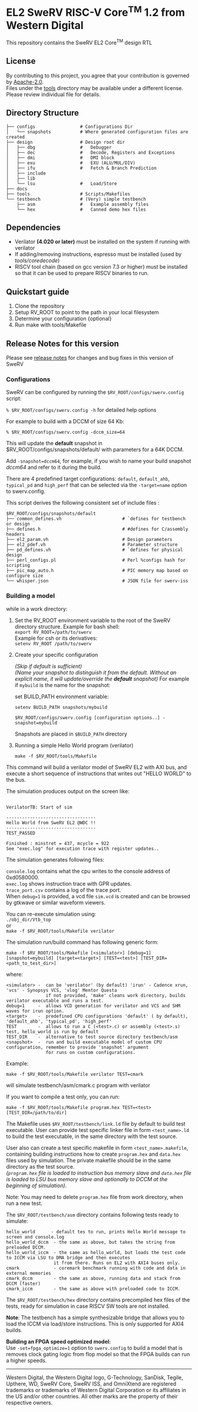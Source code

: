 # EL2 SweRV RISC-V Core<sup>TM</sup> 1.2 from Western Digital

This repository contains the SweRV EL2 Core<sup>TM</sup>  design RTL

## License

By contributing to this project, you agree that your contribution is governed by [Apache-2.0](LICENSE).  
Files under the [tools](tools/) directory may be available under a different license. Please review individual file for details.

## Directory Structure

    ├── configs                 # Configurations Dir
    │   └── snapshots           # Where generated configuration files are created
    ├── design                  # Design root dir
    │   ├── dbg                 #   Debugger
    │   ├── dec                 #   Decode, Registers and Exceptions
    │   ├── dmi                 #   DMI block
    │   ├── exu                 #   EXU (ALU/MUL/DIV)
    │   ├── ifu                 #   Fetch & Branch Prediction
    │   ├── include             
    │   ├── lib
    │   └── lsu                 #   Load/Store
    ├── docs
    ├── tools                   # Scripts/Makefiles
    └── testbench               # (Very) simple testbench
        ├── asm                 #   Example assembly files
        └── hex                 #   Canned demo hex files
 
## Dependencies

- Verilator **(4.020 or later)** must be installed on the system if running with verilator
- If adding/removing instructions, espresso must be installed (used by *tools/coredecode*)
- RISCV tool chain (based on gcc version 7.3 or higher) must be
installed so that it can be used to prepare RISCV binaries to run.

## Quickstart guide
1. Clone the repository
1. Setup RV_ROOT to point to the path in your local filesystem
1. Determine your configuration {optional}
1. Run make with tools/Makefile

## Release Notes for this version
Please see [release notes](release-notes.md) for changes and bug fixes in this version of SweRV

### Configurations

SweRV can be configured by running the `$RV_ROOT/configs/swerv.config` script:

`% $RV_ROOT/configs/swerv.config -h` for detailed help options

For example to build with a DCCM of size 64 Kb:  

`% $RV_ROOT/configs/swerv.config -dccm_size=64`  

This will update the **default** snapshot in $RV_ROOT/configs/snapshots/default/ with parameters for a 64K DCCM.  

Add `-snapshot=dccm64`, for example, if you wish to name your build snapshot *dccm64* and refer to it during the build.  

There are 4 predefined target configurations: `default`, `default_ahb`, `typical_pd` and `high_perf` that can be selected via 
the `-target=name` option to swerv.config.

This script derives the following consistent set of include files :  

    $RV_ROOT/configs/snapshots/default
    ├── common_defines.vh                       # `defines for testbench or design
    ├── defines.h                               # #defines for C/assembly headers
    ├── el2_param.vh                            # Design parameters
    ├── el2_pdef.vh                             # Parameter structure
    ├── pd_defines.vh                           # `defines for physical design
    ├── perl_configs.pl                         # Perl %configs hash for scripting
    ├── pic_map_auto.h                          # PIC memory map based on configure size
    └── whisper.json                            # JSON file for swerv-iss



### Building a model

while in a work directory:

1. Set the RV_ROOT environment variable to the root of the SweRV directory structure.
Example for bash shell:  
    `export RV_ROOT=/path/to/swerv`  
Example for csh or its derivatives:  
    `setenv RV_ROOT /path/to/swerv`
    
1. Create your specific configuration

    *(Skip if default is sufficient)*  
    *(Name your snapshot to distinguish it from the default. Without an explicit name, it will update/override the __default__ snapshot)* 
    For example if `mybuild` is the name for the snapshot:

    set BUILD_PATH environment variable:
    
    `setenv BUILD_PATH snapshots/mybuild`
     
    `$RV_ROOT/configs/swerv.config [configuration options..] -snapshot=mybuild`  
    
    Snapshots are placed in `$BUILD_PATH` directory


1. Running a simple Hello World program (verilator)

    `make -f $RV_ROOT/tools/Makefile`

This command will build a verilator model of SweRV EL2 with AXI bus, and
execute a short sequence of instructions that writes out "HELLO WORLD"
to the bus.

    
The simulation produces output on the screen like:  
```

VerilatorTB: Start of sim

----------------------------------
Hello World from SweRV EL2 @WDC !!
----------------------------------
TEST_PASSED

Finished : minstret = 437, mcycle = 922
See "exec.log" for execution trace with register updates..

```
The simulation generates following files:

 `console.log` contains what the cpu writes to the console address of 0xd0580000.  
 `exec.log` shows instruction trace with GPR updates.  
 `trace_port.csv` contains a log of the trace port.  
 When `debug=1` is provided, a vcd file `sim.vcd` is created and can be browsed by 
  gtkwave or similar waveform viewers.
  
You can re-execute simulation using:  
     ` ./obj_dir/Vtb_top `  
or  
    `make -f $RV_ROOT/tools/Makefile verilator`


  
The simulation run/build command has following generic form:

    make -f $RV_ROOT/tools/Makefile [<simulator>] [debug=1] [snapshot=mybuild] [target=<target>] [TEST=<test>] [TEST_DIR=<path_to_test_dir>]

where:
``` 
<simulator> -  can be 'verilator' (by default) 'irun' - Cadence xrun, 'vcs' - Synopsys VCS, 'vlog' Mentor Questa
               if not provided, 'make' cleans work directory, builds verilator executable and runs a test.
debug=1     -  allows VCD generation for verilator and VCS and SHM waves for irun option.
<target>    -  predefined CPU configurations 'default' ( by default), 'default_ahb', 'typical_pd', 'high_perf' 
TEST        -  allows to run a C (<test>.c) or assembly (<test>.s) test, hello_world is run by default 
TEST_DIR    -  alternative to test source directory testbench/asm
<snapshot>  -  run and build executable model of custom CPU configuration, remember to provide 'snapshot' argument 
               for runs on custom configurations.

```
Example:
     
    make -f $RV_ROOT/tools/Makefile verilator TEST=cmark

will simulate  testbench/asm/cmark.c program with verilator 


If you want to compile a test only, you can run:

    make -f $RV_ROOT/tools/Makefile program.hex TEST=<test> [TEST_DIR=/path/to/dir]


The Makefile uses  `$RV_ROOT/testbench/link.ld` file by default to build test executable.
User can provide test specific linker file in form `<test_name>.ld` to build the test executable,
 in the same directory with the test source.

User also can create a test specific makefile in form `<test_name>.makefile`, containing building instructions
how to create `program.hex` and `data.hex` files used by simulation. The private makefile should be in the same directory
as the test source.  
*(`program.hex` file is loaded to instruction bus memory slave and `data.hex` file is loaded to LSU bus memory slave and
optionally to DCCM at the beginning of simulation)*.

Note: You may need to delete `program.hex` file from work directory, when run a new test.

The  `$RV_ROOT/testbench/asm` directory contains following tests ready to simulate:
```
hello_world      - default tes to run, prints Hello World message to screen and console.log
hello_world_dccm  - the same as above, but takes the string from preloaded DCCM.
hello_world_iccm  - the same as hello_world, but loads the test code to ICCM via LSU to DMA bridge and then executes
                  it from there. Runs on EL2 with AXI4 buses only. 
cmark             - coremark benchmark running with code and data in external memories
cmark_dccm        - the same as above, running data and stack from DCCM (faster)
cmark_iccm        - the same as above with preloaded code to ICCM. 
```

The `$RV_ROOT/testbench/hex` directory contains precompiled hex files of the tests, ready for simulation in case RISCV SW tools are not installed.

**Note**: The testbench has a simple synthesizable bridge that allows you to load the ICCM via load/store instructions. This is only supported for AXI4 builds.

**Building an FPGA speed optimized model:**  
Use ``-set=fpga_optimize=1`` option to ``swerv.config`` to build a model that is removes clock gating logic from flop model so that the FPGA builds can run a higher speeds.


----
Western Digital, the Western Digital logo, G-Technology, SanDisk, Tegile, Upthere, WD, SweRV Core, SweRV ISS, 
and OmniXtend are registered trademarks or trademarks of Western Digital Corporation or its affiliates in the US 
and/or other countries. All other marks are the property of their respective owners.
